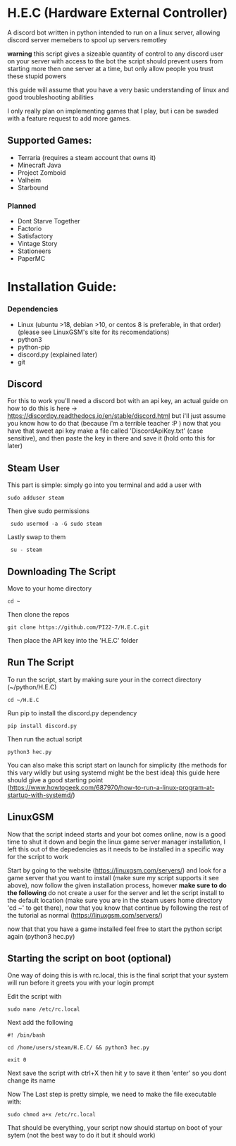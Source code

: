 # H.E.C (Hardware External Controller)
A discord bot written in python intended to run on a linux server, allowing discord server memebers to spool up servers remotley

**warning** this script gives a sizeable quantity of control to any discord user on your server with access to the bot
the script should prevent users from starting more then one server at a time, but only allow people you trust these stupid powers

this guide will assume that you have a very basic understanding of linux and good troubleshooting abilities

I only really plan on implementing games that I play, but i can be swaded with a feature request to add more games.

## Supported Games:
* Terraria (requires a steam account that owns it)
* Minecraft Java
* Project Zomboid
* Valheim
* Starbound

### Planned
* Dont Starve Together
* Factorio
* Satisfactory
* Vintage Story
* Stationeers
* PaperMC


# Installation Guide:

### Dependencies
* Linux (ubuntu >18, debian >10, or centos 8 is preferable, in that order) (please see LinuxGSM's site for its recomendations)
* python3
* python-pip
* discord.py (explained later)
* git

## Discord
 For this to work you'll need a discord bot with an api key,
 an actual guide on how to do this is here -> https://discordpy.readthedocs.io/en/stable/discord.html
 but i'll just assume you know how to do that (because i'm a terrible teacher :P )
 now that you have that sweet api key make a file called 'DiscordApiKey.txt' (case sensitive), and then paste the key in there and save it (hold onto this for later)

## Steam User
 This part is simple: simply go into you terminal and add a user with
 
    sudo adduser steam

 Then give sudo permissions
 
     sudo usermod -a -G sudo steam
 
 Lastly swap to them
 
     su - steam

## Downloading The Script
 Move to your home directory

    cd ~

 Then clone the repos    

    git clone https://github.com/PI22-7/H.E.C.git
   
 Then place the API key into the 'H.E.C' folder

## Run The Script
 To run the script, start by making sure your in the correct directory (~/python/H.E.C)   
  
    cd ~/H.E.C

 Run pip to install the discord.py dependency

    pip install discord.py

 Then run the actual script

    python3 hec.py

 You can also make this script start on launch for simplicity (the methods for this vary wildly but using systemd might be the best idea)
 this guide here should give a good starting point (https://www.howtogeek.com/687970/how-to-run-a-linux-program-at-startup-with-systemd/)

## LinuxGSM
 Now that the script indeed starts and your bot comes online, now is a good time to shut it down and begin the linux game server manager installation, I left this out of the depedencies as it needs to be installed in a specific way for the script to work

 Start by going to the website (https://linuxgsm.com/servers/) and look for a game server that you want to install (make sure my script supports it see above), now follow the given installation process, however **make sure to do the following** do not create a user for the server and let the script install to the default location (make sure you are in the steam users home directory 'cd ~' to get there), now that you know that continue by following the rest of the tutorial as normal  (https://linuxgsm.com/servers/) 

 now that that you have a game installed feel free to start the python script again (python3 hec.py)

 ## Starting the script on boot (optional)
 
 One way of doing this is with rc.local,
 this is the final script that your system will run before it greets you with your login prompt

 Edit the script with 
   
    sudo nano /etc/rc.local

 Next add the following

    #! /bin/bash
    
    cd /home/users/steam/H.E.C/ && python3 hec.py

    exit 0

 Next save the script with ctrl+X then hit y to save it then 'enter' so you dont change its name

 Now The Last step is pretty simple, we need to make the file executable with:
    
    sudo chmod a+x /etc/rc.local

 That should be everything, your script now should startup on boot of your sytem (not the best way to do it but it should work)


